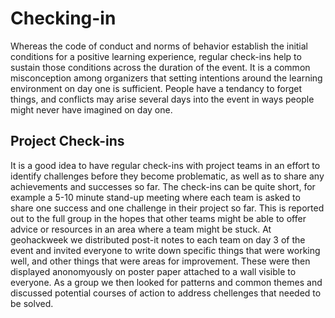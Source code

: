 # Checking-in

Whereas the code of conduct and norms of behavior establish the initial conditions for a positive learning experience, regular check-ins help to sustain those conditions across the duration of the event. It is a common misconception among organizers that setting intentions around the learning environment on day one is sufficient. People have a tendancy to forget things, and conflicts may arise several days into the event in ways people might never have imagined on day one.

## Project Check-ins

It is a good idea to have regular check-ins with project teams in an effort to identify challenges before they become problematic, as well as to share any achievements and successes so far. The check-ins can be quite short, for example a 5-10 minute stand-up meeting where each team is asked to share one success and one challenge in their project so far. This is reported out to the full group in the hopes that other teams might be able to offer advice or resources in an area where a team might be stuck. At geohackweek we distributed post-it notes to each team on day 3 of the event and invited everyone to write down specific things that were working well, and other things that were areas for improvement. These were then displayed anonomyously on poster paper attached to a wall visible to everyone. As a group we then looked for patterns and common themes and discussed potential courses of action to address chellenges that needed to be solved.
